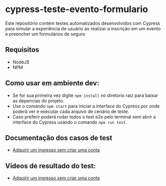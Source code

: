 # cypress-teste-evento-formulario
Este repositório contém testes automatizados desenvolvidos com Cypress para simular a experiência de usuário ao realizar a inscrição em um evento e preencher um formulários de seguro

## Requisitos
- NodeJS
- NPM

## Como usar em ambiente dev:
- Se for sua primeira vez digite `npm install` no diretorio raiz para baixar as depencias do projeto.
- Use o comando `npm start` para iniciar a interface do Cypress por onde poderá ver e executar cada arquivo de cenário de teste.
- Caso preferir poderá rodar todos o test e2e pelo terminal sem abrir a interface do Cypress usando o comando `npm run test`.

## Documentação dos casos de test
- [Adquirir um ingresso sem criar uma conta](cypress/e2e/1%20-%20tickets/sem-conta.md)

## Vídeos de resultado do test:
- [Adquirir um ingresso sem criar uma conta](https://onelineplayer.com/player.html?url=https://github.com/GiuliaAmaral/cypress-teste-evento-formulario/raw/main/cypress/videos/sem-conta.cy.js.mp4&autoplay=false&autopause=false&muted=false&loop=true&poster=&time=true&progressBar=true&overlay=true&muteButton=true&fullscreenButton=true&style=light&quality=auto&playButton=true)